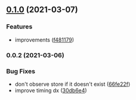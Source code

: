 ## [0.1.0](https://github.com/danielroe/nuxt-timings-module/compare/0.0.2...0.1.0) (2021-03-07)


### Features

* improvements ([f481179](https://github.com/danielroe/nuxt-timings-module/commit/f481179c787418a57a545d67999f5cf158949b26))

### 0.0.2 (2021-03-06)


### Bug Fixes

* don't observe store if it doesn't exist ([66fe22f](https://github.com/danielroe/nuxt-timings-module/commit/66fe22fcd7ddf520bc868dd24f03279938c4ebbc))
* improve timing dx ([30db6e4](https://github.com/danielroe/nuxt-timings-module/commit/30db6e475ec7457143e5e808e58c106b9c34788d))

